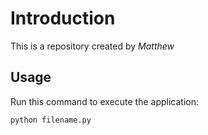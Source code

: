 # Introduction


This is a repository created by *Matthew*


## Usage


Run this command to execute the application:


`python filename.py`

 

```
